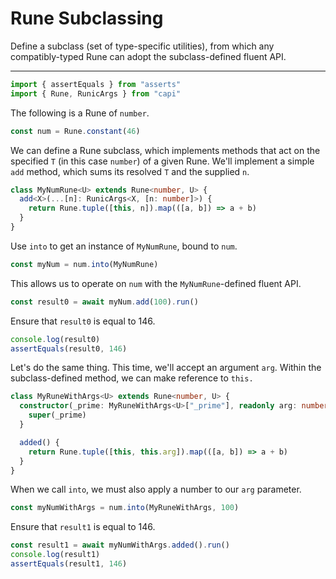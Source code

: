 <!-- generated by `generate/main.ts -->
# Rune Subclassing

Define a subclass (set of type-specific utilities), from which
any compatibly-typed Rune can adopt the subclass-defined fluent API.

---

```ts
import { assertEquals } from "asserts"
import { Rune, RunicArgs } from "capi"
```

The following is a Rune of `number`.

```ts
const num = Rune.constant(46)
```

We can define a Rune subclass, which implements methods that
act on the specified `T` (in this case `number`) of a given Rune.
We'll implement a simple `add` method, which sums its resolved `T`
and the supplied `n`.

```ts
class MyNumRune<U> extends Rune<number, U> {
  add<X>(...[n]: RunicArgs<X, [n: number]>) {
    return Rune.tuple([this, n]).map(([a, b]) => a + b)
  }
}
```

Use `into` to get an instance of `MyNumRune`, bound to `num`.

```ts
const myNum = num.into(MyNumRune)
```

This allows us to operate on `num` with the `MyNumRune`-defined fluent API.

```ts
const result0 = await myNum.add(100).run()
```

Ensure that `result0` is equal to 146.

```ts
console.log(result0)
assertEquals(result0, 146)
```

Let's do the same thing. This time, we'll accept an argument `arg`. Within
the subclass-defined method, we can make reference to `this.`

```ts
class MyRuneWithArgs<U> extends Rune<number, U> {
  constructor(_prime: MyRuneWithArgs<U>["_prime"], readonly arg: number) {
    super(_prime)
  }

  added() {
    return Rune.tuple([this, this.arg]).map(([a, b]) => a + b)
  }
}
```

When we call `into`, we must also apply a number to our `arg` parameter.

```ts
const myNumWithArgs = num.into(MyRuneWithArgs, 100)
```

Ensure that `result1` is equal to 146.

```ts
const result1 = await myNumWithArgs.added().run()
console.log(result1)
assertEquals(result1, 146)
```